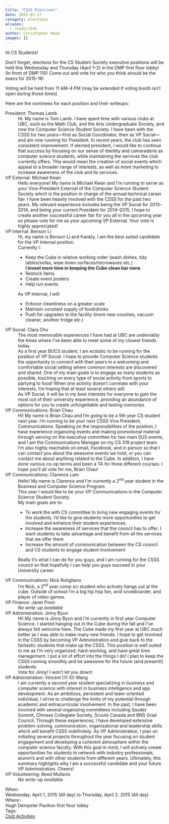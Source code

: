 ```yaml
---
title: "CSSS Elections"
date: 2015-03-27
category: elections
aliases:
  - /node/1544
author: Christopher Head
images: []
---
```


<div class="field field-name-body field-type-text-with-summary field-label-hidden"><div class="field-items"><div class="field-item even"><p>Hi CS Students!</p>
<p>Don&#x2019;t forget, elections for the CS Student Society executive positions will be held this Wednesday and Thursday (April 1&#x2013;2) in the DMP first floor lobby! (In front of DMP 110) Come out and vote for who you think should be the execs for 2015&#x2013;16!</p>
<p>Voting will be held from 11 AM&#x2013;4 PM (may be extended if voting booth isn&#x2019;t open during those times)</p>
<p>Here are the nominees for each position and their writeups:</p>
<dl>
<dt>President: Thomas Lamb</dt>
<dd>Hi. My name is Tom Lamb. I have spent time with various clubs at UBC, such as the Math Club, and the Arts Undergraduate Society, and now the Computer Science Student Society. I have been with the CSSS for two years&#x2014;first as Social Coordinator, then as VP Social&#x2014;and am now running for President. In recent years, the club has seen consistent improvement. If elected president, I would like to continue that success by focusing on our sense of identity and camaraderie as computer science students, while maintaining the services the club currently offers. This would mean the creation of social events which appeal to a broader range of interests, as well as more marketing to increase awareness of the club and its services.</dd>
<dt>VP External: Michael Kwan</dt>
<dd>Hello everyone! My name is Michael Kwan and I&#x2019;m running to serve as your Vice-President External of the Computer Science Student Society which is the position in charge of the annual technical career fair. I have been heavily involved with the CSSS for the past two years. My relevant experience includes being the VP Social for 2013&#x2013;2014, and being your current President for 2014&#x2013;2015. I hope to create another successful career fair for you all in the upcoming year so please vote for me as your upcoming VP External. Your vote is highly appreciated!</dd>
<dt>VP Internal: Benson Li</dt>
<dd>Hi, my name is Benson Li and frankly, I am the best suited candidate for the VP Internal position.<br>
Currently I:<p></p>
<ul>
<li>Keep the Cube in relative working order (wash dishes, tidy tables/sofas, wipe down surfaces/microwaves etc.)<br>
<strong>I invest more time in keeping the Cube clean bar none.</strong></li>
<li>Restock items</li>
<li>Create event posters</li>
<li>Help run events</li>
</ul>
<p>As VP Internal, I will:</p>
<ul>
<li>Enforce cleanliness on a greater scale</li>
<li>Maintain constant supply of food/drinks</li>
<li>Push for upgrades to the facility (more new couches, vacuum cleaner, another fridge etc.)</li>
</ul>
</dd>
<dt>VP Social: Clara Chu</dt>
<dd>The most memorable experiences I have had at UBC are undeniably the times where I&#x2019;ve been able to meet some of my closest friends today.<br>
As a first year BUCS student, I am ecstatic to be running for the position of VP Social. I hope to provide Computer Science students the opportunity to connect with their peers in a welcoming and comfortable social setting where common interests are discovered and shared. One of my main goals is to engage as many students as possible, touching on every type of social activity from sports to partying to food! When one activity doesn&#x2019;t correlate with your interests, I&#x2019;m hoping that at least several others will.<br>
As VP Social, it will be in my best interests for everyone to gain the most out of their university experience, providing an abundance of options for you to create unforgettable and lasting memories.</dd>
<dt>VP Communications: Brian Chau</dt>
<dd>Hi! My name is Brian Chau and I&#x2019;m going to be a 5th year CS student next year. I&#x2019;m running to be your next CSSS Vice President, Communications. Speaking on the responsibilities of the position, I have experience organizing events and making promotional material through serving on the executive committee for two main SUS events, and I am the Communications Manager on my CS 319 project team. I&#x2019;m also highly reachable on email, Facebook, and in person so that I can contact you about the awesome events we hold, or you can contact me about anything related to the Cube. In addition, I have done various co-op terms and been a TA for three different courses. I hope you&#x2019;ll all vote for me, Brian Chau!</dd>
<dt>VP Communications: Clarence Lam</dt>
<dd>Hello! My name is Clarence and I&apos;m currently a 2<sup>nd</sup> year student in the Business and Computer Science Program.<br>
This year I would like to be your VP Communications in the Computer Science Student Society.<br>
My main goals are to:<p></p>
<ul>
<li>To work the with CS committee to bring new engaging events for the students. I&#x2019;d like to give students more opportunities to get involved and enhance their student experiences.</li>
<li>Increase the awareness of services that the council has to offer. I want students to take advantage and benefit from all the services that we offer them</li>
<li>Increase the amount of communication between the CS council and CS students to engage student involvement</li>
</ul>
<p>Really it&#x2019;s what I can do for you guys, and I am running for the CSSS council so that hopefully I can help you guys succeed in your University career.</p></dd>
<dt>VP Communications: Nick Rutigliano</dt>
<dd>I&#x2019;m Nick, a 2<sup>nd</sup> year comp sci student who actively hangs out at the cube. Outside of school I&#x2019;m a big hip hop fan, avid snowboarder, and player of video games.</dd>
<dt>VP Finance: Janet Poon</dt>
<dd><em>No write-up available</em></dd>
<dt>VP Administration: Jinny Byun</dt>
<dd>Hi! My name is Jinny Byun and I&#x2019;m currently in first year Computer Science. I started hanging out in the Cube during the fall and I&apos;ve always felt welcome here. The Cube made my first year at UBC much better as I was able to make many new friends. I hope to get involved in the CSSS by becoming VP Administration and give back to the fantastic students that make up the CSSS. This position is well suited to me as I&#x2019;m very organized, hard-working, and have great time management. I put a lot of effort into the things I do! I plan to keep the CSSS running smoothly and be awesome for the future (and present!) students.<br>
Vote for Jinny! I won&#x2019;t let you down!</dd>
<dt>VP Administration: Vincent (Yi Xi) Wang</dt>
<dd>I am currently a second year student specializing in business and computer science with interest in business intelligence and app development. As an ambitious, persistent and team-oriented individual, I strive to challenge the limits of my potential through academic and extracurricular involvement. In the past, I have been involved with several organizing committees including Sauder Summit, Chinese Collegiate Society, Scouts Canada and BNS Grad Council. Through these experiences, I have developed extensive problem-solving, communication, organizational and leadership skills which will benefit CSSS indefinitely. As VP Administration, I plan on initiating several projects throughout the year focusing on student engagement and developing a coherent atmosphere within the computer science faculty. With this goal in mind, I will actively create opportunities for students to network with industry professionals, alumni&#x2019;s and with other students from different years. Ultimately, this summary highlights why I am a successful candidate and your future VP Administration. Cheers!</dd>
<dt>VP Volunteering: Reed Mullanix</dt>
<dd><em>No write-up available</em></dd>
</dl>
</div></div></div><div class="field field-name-field-dates field-type-datetime field-label-above"><div class="field-label">When:&#xA0;</div><div class="field-items"><div class="field-item even"><span class="date-display-range"><span class="date-display-start">Wednesday, April 1, 2015 (All day)</span> to <span class="date-display-end">Thursday, April 2, 2015 (All day)</span></span></div></div></div><div class="field field-name-field-location field-type-text field-label-above"><div class="field-label">Where:&#xA0;</div><div class="field-items"><div class="field-item even">Hugh Dempster Pavilion first floor lobby</div></div></div>    <footer>
    <div class="field field-name-field-tags field-type-taxonomy-term-reference field-label-above"><div class="field-label">Tags:&#xA0;</div><div class="field-items"><div class="field-item even"><a href="/club">Club Activities</a></div></div></div>      </footer>
